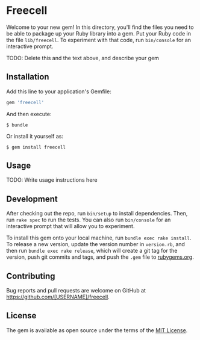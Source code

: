 # Freecell

Welcome to your new gem! In this directory, you'll find the files you need to be able to package up your Ruby library into a gem. Put your Ruby code in the file `lib/freecell`. To experiment with that code, run `bin/console` for an interactive prompt.

TODO: Delete this and the text above, and describe your gem

## Installation

Add this line to your application's Gemfile:

```ruby
gem 'freecell'
```

And then execute:

    $ bundle

Or install it yourself as:

    $ gem install freecell

## Usage

TODO: Write usage instructions here

## Development

After checking out the repo, run `bin/setup` to install dependencies. Then, run `rake spec` to run the tests. You can also run `bin/console` for an interactive prompt that will allow you to experiment.

To install this gem onto your local machine, run `bundle exec rake install`. To release a new version, update the version number in `version.rb`, and then run `bundle exec rake release`, which will create a git tag for the version, push git commits and tags, and push the `.gem` file to [rubygems.org](https://rubygems.org).

## Contributing

Bug reports and pull requests are welcome on GitHub at https://github.com/[USERNAME]/freecell.

## License

The gem is available as open source under the terms of the [MIT License](https://opensource.org/licenses/MIT).
